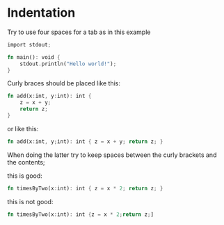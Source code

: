# Indentation

Try to use four spaces for a tab as in this example

```rust
import stdout;

fn main(): void {
    stdout.println("Hello world!");
}
```

Curly braces should be placed like this:
```rust
fn add(x:int, y:int): int {
    z = x + y;
    return z;
}
```
or like this:
```rust
fn add(x:int, y;int): int { z = x + y; return z; }
```
When doing the latter try to keep spaces between the curly brackets and the contents;

this is good:
```rust
fn timesByTwo(x:int): int { z = x * 2; return z; }
```
this is not good:
```rust
fn timesByTwo(x:int): int {z = x * 2;return z;]
```
